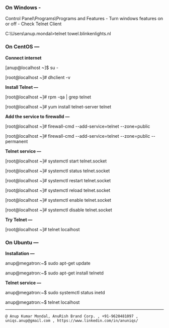 ### On Windows - 

Control Panel\Programs\Programs and Features - Turn windows features on or off - Check Telnet Client

C:\Users\anup.mondal>telnet towel.blinkenlights.nl

### On CentOS  —

__Connect internet__

[anup@localhost ~]$ su -  

[root@localhost ~]# dhclient -v  

__Install Telnet  —__  

[root@localhost ~]# rpm -qa | grep telnet  

[root@localhost ~]# yum install telnet-server telnet  

__Add the service to firewalld  —__    

[root@localhost ~]# firewall-cmd --add-service=telnet --zone=public  

[root@localhost ~]# firewall-cmd --add-service=telnet --zone=public --permanent  

__Telnet service  —__  

[root@localhost ~]# systemctl start telnet.socket  

[root@localhost ~]# systemctl status telnet.socket  

[root@localhost ~]# systemctl restart telnet.socket  

[root@localhost ~]# systemctl reload telnet.socket  

[root@localhost ~]# systemctl enable telnet.socket  

[root@localhost ~]# systemctl disable telnet.socket  


__Try Telnet —__  

[root@localhost ~]# telnet localhost  

### On Ubuntu  —   

__Installation  —__   

anup@megatron:~$ sudo apt-get update  

anup@megatron:~$ sudo apt-get install telnetd  

__Telnet service  —__  

anup@megatron:~$ sudo systemctl status inetd  

anup@megatron:~$ telnet localhost  


<hr />

`@ Anup Kumar Mondal, AnuRish Brand Corp. , +91-9620481097 , uniqs.anup@gmail.com , https://www.linkedin.com/in/anuniqs/`
